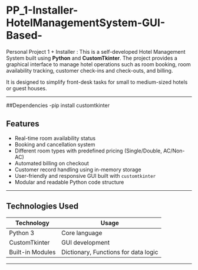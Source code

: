 # PP_1-Installer-HotelManagementSystem-GUI-Based-
Personal Project 1 + Installer : 
This is a self-developed Hotel Management System built using **Python** and **CustomTkinter**. The project provides a graphical interface to manage hotel operations such as room booking, room availability tracking, customer check-ins and check-outs, and billing.

It is designed to simplify front-desk tasks for small to medium-sized hotels or guest houses.

---
##Dependencies
-pip install customtkinter
## Features

- Real-time room availability status
- Booking and cancellation system
- Different room types with predefined pricing (Single/Double, AC/Non-AC)
- Automated billing on checkout
- Customer record handling using in-memory storage
- User-friendly and responsive GUI built with `customtkinter`
- Modular and readable Python code structure

---

## Technologies Used

| Technology      | Usage                                |
|------------------|----------------------------------------|
| Python 3         | Core language                          |
| CustomTkinter    | GUI development                        |
| Built-in Modules | Dictionary, Functions for data logic   |

---


